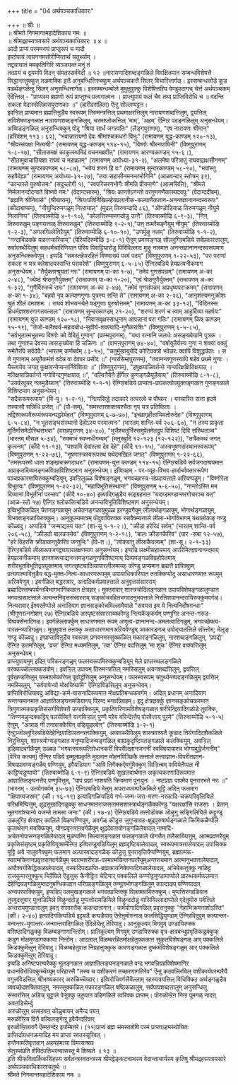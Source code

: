 +++
title = "04 अर्थपञ्चकाधिकारः"

+++
॥ श्रीः ॥  
॥ श्रीमते निगमान्तमहादेशिकाय नमः ॥  
॥ श्रीमद्रहस्यत्रयसारे अर्थपञ्चकाधिकारः ॥ ४ ॥  
आदौ प्राप्यं परममनघं प्राप्तृरूपं च मादौ  
इष्टोपायं त्वयननमसोरीप्सितार्थं चतुर्थ्याम् ।  
तद्व्याघातं ममकृतिगिरि व्यञ्जयन्तं मनुं तं  
तत्प्रायं च द्वयमपि विदन् संमतस्सर्ववेदी ॥ १२ ॥नारायणादिशब्दङ्गळिले विवक्षितमाऩ सम्बन्धविशेषत्तै सिद्धान्तत्तुक्कुत् तळमाक्कि इत्तै अनुबन्धित्तिरुक्कुम् अर्थपञ्चकत्तै सिलर् विचारित्तार्गळ्। इस्सम्बन्धत्तोडे कूड षडर्थङ्गळॆऩ्ऱु सिलर् अनुसन्धित्तार्गळ्। इस्सम्बन्धम्बोले मुमुक्षुवुक्कु विशेषित्तऱिय वेण्डुवदागच् चेर्त्त अर्थपञ्चकम् ऎदॆऩ्ऩिल् - "प्राप्यस्य ब्रह्मणो रूपं प्राप्तुश्च प्रत्यगात्मनः । प्राप्त्युपायं फलं चैव तथा प्राप्तिविरोधि च ॥ वदन्ति सकला वेदास्सेतिहासपुराणकाः ॥" (हारीदसंहिता) ऎऩ्ऱु सॊल्लप्पट्टऩ।  
इवऱ्ऱिल् प्राप्यमाऩ ब्रह्मत्तिऩुडैय स्वरूपम् तिरुमन्त्रत्तिल् प्रथमाक्षरत्तिलुम् नारायणशब्दत्तिलुम्, द्वयत्तिल् सविशेषणङ्गळाऩ नारायणशब्दङ्गळिलुम्, चरमश्लोकत्तिल् 'माम्', 'अहम्' ऎऩ्गिऱ पदङ्गळिलुम् अनुसन्धेयम्। अव्विडङ्गळिल् अनुसन्धिक्कुम् पोदु "श्रिया सार्धं जगत्पतिः" (लैङ्गपुराणम्), "एष नारायणः श्रीमान्" (हरिवंशम् ११३। ६२), "भवान्नारायणो देवः श्रीमांश्चक्रधरो विभुः" (रामायणम् युद्ध-काण्डम् १२०-१३), "श्रीवत्सवक्षा नित्यश्रीः" (रामायणम् युद्ध-काण्डम् ११४-१५), "विष्णोः श्रीरनपायिनी" (विष्णुपुराणम् १-८-१७), "सीतासमक्षं काकुत्स्थमिदं वचनमब्रवीत्" (रामायणम् आरण्यकाण्डम् १५-६।), "सीतामुवाचातियशा राघवं च महाव्रतम्" (रामायणम् अयोध्या-३१-२), "अलमेषा परित्रातुं राघवाद्राक्षसीगणम्" (रामायणम् सुन्दरकाण्डम् ५८-८७), "भवेयं शरणं हि वः" (रामायणम् सुन्दरकाण्डम् ५८-९०), "भवांस्तु सहवैदेह्या" (रामायणम् अयोध्या-३१-२७), "तया सहासीनमनन्तभोगिनि" (आळवन्दार् स्तोत्रम् ३९), "कान्तस्ते पुरुषोत्तमः" (सदुच्लोगी १), "स्वपरिचरणभोगैः श्रीमति प्रीयमाणे" (आत्मसित्ति), "श्रीमते निर्मलानन्दोदन्वते विष्णवे नमः" (वेदान्दसारम्), "श्रियः कान्तोऽनन्तो वरगुणगणैकास्पदवपुः" (वेदान्ददीबम्), "ब्रह्मणि श्रीनिवासे" (श्रीबाष्यम्), "श्रियःपतिर्निखिलहेयप्रत्यनीक-कल्याणैकतान-अनन्तज्ञानानन्दस्वरूपः" (कीदाबाष्यम्), "नीयुन्दिरुमगळुम् निऩ्ऱायाल्" (मुदल् तिरुवन्दादि ८६), "ऒण्डॊडियाळ् तिरुमगळुम् नीयुमे निलानिऱ्प" (तिरुवाय्मॊऴि ४-९-१०), "कोलत्तिरुमामगळोडु उऩ्ऩै" (तिरुवाय्मॊऴि ६-९-३), "निऩ् तिरुवरुळुम् पङ्गयत्ताळ् तिरुवरुळुम्" (तिरुवाय्मॊऴि ९-२-१),"उऩ् तामरैमङ्गैयुम् नीयुम्" (तिरुवाय्मॊऴि ९-२-३), "अगलगिल्लेऩिऱैयुम्" (तिरुवाय्मॊऴि ६-१०-१०), "उणर्मुऴु नलम्" (तिरुवाय्मॊऴि १-१-२), "नन्दाविळक्के यळत्तऱ्करियाय्" (पॆरियदिरुमॊऴि ३-८-१) ऎऩ्ऱुम् प्रमाणङ्गळ् सॊल्लुगिऱबडिये सर्वप्रकारत्तालुम्, सर्वावस्थैयिलुम् सहधर्मचारिणियाऩ पॆरिय पिराट्टियारोडु पिरिविल्लाद मुऴु नलमाऩ अनन्तज्ञानानन्दस्वरूपमाग अनुसन्धिक्कवेणुम्। इप्पडि "समस्तहेयरहितं विष्ण्वाख्यं परमं पदम्" (विष्णुपुराणम् १-२२-५३), "परः पराणां सकला न यत्र क्लेशादयस्सन्ति परावरेशे" (विष्णुपुराणम् ६-५-८५) ऎऩ्गिऱबडिये हेयप्रत्यनीकमाग अनुसन्धेयम्। "तैर्युक्तश्श्रूयतां नरः" (रामायणम् पा-का १-७), "तमेवं गुणसंपन्नम्" (रामायणम् अ-का २-४८), "ज्येष्ठं श्रेष्ठगुणैर्युक्तम्" (रामायणम् पा-का १-२०), "एवं श्रेष्ठगुणैर्युक्तम्" (रामायणम् अ-का १-३२), "गुणैर्विरुरुचे रामः" (रामायणम् अ-का २-४७), "तमेवं गुणसंपन्नम् अप्रधृष्यपराक्रमम्" (रामायणम् अ-का १-३४), "बहवो नृप कल्याणगुणाः पुत्रस्य सन्ति ते" (रामायणम् अ-का २-२६), "आनृशंस्यमनुक्रोशः श्रुतं शीलं दमश्शमः । राघवं शोभयन्त्येते षड्गुणाः पुरुषोत्तमम्" (रामायणम् अ-का ३३-१२), "विदितस्स हिधर्मज्ञश्शरणागतवत्सलः" (रामायणम् सुन्दरकाण्डम् २१-२०), "शरण्यं शरणं च त्वाम् आहुर्दिव्या महर्षयः" (रामायणम् युत्त काण्डम् १२०-१८), "निवासवृक्षस्साधूनाम् आपन्नानां परा गतिः" (रामायणम् किष् काण्डम् १५-१९), "तेजो-बलैश्वर्य-महावबोध-सुवीर्य-शक्त्यादि-गुणैकराशिः" (विष्णुपुराणम् ६-५-८५), "सर्वभूतात्मभूतस्य विष्णोः को वेदितुं गुणान्" (प्राम्मपुराणम्), "यथा रत्नानि जलधेः असङ्ख्येयानि पुत्रक । तथा गुणाश्च देवस्य त्वसङ्ख्येया हि चक्रिणः ॥" (वामऩपुराणम् ७४-४०), "वर्षायुतैर्यस्य गुणा न शक्या वक्तुं समेतैरपि सर्वदेवैः" (भारतम् कर्णबर्वम् ८३-१५), "चतुर्मुखायुर्यदि कोटिवक्त्रो भवेन्नरः क्वापि विशुद्धचेताः । स ते गुणानाम् अयुतैकमंशं वदेन्न वा देववर प्रसीद ॥" (नारसिम्हपुराणम्), "तवानन्तगुणस्यापि षडेव प्रथमे गुणाः । यैस्त्वयेव जगत् कुक्षावन्येप्यन्तर्निवेशिताः ॥" (विष्णुपुराणम्), "इषुक्षयान्निवर्तन्ते नान्तरिक्षक्षितिक्षयात् । मतिक्षयान्निवर्तन्ते नगोविन्दगुणक्षयात् ॥", "वल्विऩैयेऩै ईर्गिऩ्ऱ कुणङ्गळैयुडैयाय्" (तिरुवाय्मॊऴि ८-१-८), "उयर्वऱवुयर् नलमुडैयवऩ्" (तिरुवाय्मॊऴि १-१-१) ऎऩ्गिऱबडिये प्राप्यत्व-प्रापकत्वोपयुक्तङ्गळाऩ गुणङ्गळाले विशिष्टमाग अनुसन्धेयम्।  
"सदैकरूपरूपाय" (वि-पु। १-२-१), "नित्यसिद्धे तदाकारे तत्परत्वे च पौष्कर । यस्यास्ति सत्ता हृदये तस्यासौ सन्निधिं व्रजेत् ॥" (पौ-सम्), "समस्ताश्शक्तयश्चैता नृप यत्र प्रतिष्ठिताः । तद्विश्वरूपवैरूप्यंरूपमन्यद्धरेर्महत्" (विष्णुपुराणम् ६-७-७०), "इच्छागृहीताभिमतोरुदेहः" (विष्णुपुराणम् ६-५-८४), "न भूतसङ्घसंस्थानो देहोऽस्य परमात्मनः" (भारतम् शान्ति-पर्व २०६-६०), "न तस्य प्राकृता मूर्तिर्मांसमेदोस्थिसंभवा" (वराहपुराणम् ३४-४०), "भुजैश्चतुर्भिस्समुपेतमेतद्रूपं विशिष्टं दिवि संस्थितञ्च" (भारतम् मौसल ५-३४), "रुक्माभं स्वप्नधीगम्यम्" (मऩुस्म्रुदि १२-१२३ (१२-१२२)), "तत्रैकस्थं जगत् कृत्स्नम्" (कीदै ११-१३), "पश्यामि देवांस्तव देव देहे" (कीदै ११-१५), "अस्त्रभूषणसंस्थानस्वरूपम्" (विष्णुपुराणम् १-२२-७६), "भूषणास्त्रस्वरूपस्थं यथेदमखिलं जगत्" (विष्णुपुराणम् १-२२-६६), "तमसःपरमो धाता शङ्खचक्रगदाधरः" (रामायणम्-युत्त काण्डम् ११४-१५) ऎऩ्गिऱबडिये सर्वजगदाश्रयमाऩ अप्राकृतदिव्यमङ्गळविग्रहविशिष्टमाग अनुसन्धेयम्। इव्विग्रहम् - पर-व्यूह-विभव-हार्दार्चावताररूपेण पञ्चप्रकारमायिरुक्कुम्बडियुम्, इवऱ्ऱिलुळ्ळ विशेषङ्गळुम्, भगवच्छास्त्र-संप्रदायत्ताले अऱियप्पडुम्। "विष्णोरेता विभूतयः" (विष्णुपुराणम् १-२२-३२), "महाविभूतिसंस्थान!" (विष्णुपुराणम् ५-६-५०), "नान्तोऽस्ति मम दिव्यानां विभूतीनां परन्तप" (कीदै १०-४०) इत्यादिगळुडैय सङ्ग्रहमाऩ "यदण्डमण्डान्तरगोचरञ्च यत्" (आळ-स्तो १७) ऎऩ्गिऱ श्लोकत्तिऩ्बडिये अनन्तविभूतिविशिष्टमाग अनुसन्धेयम्।  
इव्विभूतिकळिल् चेतनङ्गळायुम् अचेतनङ्गळायुमुळ्ळ इरण्डुवगैयुम् लीलार्थङ्गळायुम्, भोगार्थङ्गळायुम्, विभक्तङ्गळायिरुक्कुम्। आनुकूल्यमात्रम् पॊदुवायिरुक्क रसवैषम्यत्ताले लीला-भोगविभागम् यथालोकङ् गण्डु कॊळ्वदु। अप्पडिये "जन्माद्यस्य यतः" (शा-सू १-१-२।), "क्रीडा हरेरिदं सर्वम्" (भारतम् शान्ति-पर्व २०६-५८), "क्रीडतो बालकस्येव" (विष्णुपुराणम् १-२-१८), "बालः क्रीडनकैरिव" (पार -सबा १२-५७), "हरे विहरसि क्रीडाकन्तुकैरिव जन्तुभिः" (वि-त।), "लोकवत्तु लीलाकैवल्यम्" (शा-सू। २-१-३३) ऎऩ्गिऱबडिये लीलारूपजगद्व्यापारलक्षणमाग अनुसन्धेयम्। इप्पडि लक्ष्मीसहायमाय् अपरिमितज्ञानानन्दमाय् हेयप्रत्यनीकमाय् ज्ञानशक्त्याद्यनन्तमङ्गळगुणविशिष्टमाय् दिव्यमङ्गळविग्रहोपेतमाय् शरीरभूतविभूतिद्वययुक्तमाय् जगत्सृष्ट्यादिव्यापारलीलमाय्क् कॊण्डु प्राप्यमाऩ ब्रह्मत्तै प्रापिक्कुम् प्रत्यगात्माविऩुडैय बद्ध-मुक्त-नित्य-साधारणरूपमुम् उपायाधिकारियाऩ तऩक्किप्पोदु असाधारणमाऩ रूपमुम् अऱियवेणुम्। इवर्गळिल् बद्धरावार्, अनादिकर्मप्रवाहत्ताले अनुवृत्तसंसारराय् ब्रह्मादिस्तम्बपर्यन्तविभागभागिकळाऩ क्षेत्रज्ञर्। मुक्तरावार् शास्त्रचोदितङ्गळाऩ उपायविशेषङ्गळालुण्डाऩ भगवत्प्रसादत्ताले अत्यन्तनिवृत्तसंसारराय् सङ्कोचरहितभगवदनुभवत्ताले निरतिशयानन्दरायिरुक्कुमवर्गळ्। नित्यरावार् ईश्वरऩैप्पोले अनादियाग ज्ञानसङ्कोचमिल्लामैयाले "सवयस इव ये नित्यनिर्दोषगन्धाः" (श्रीगुणरत्नगोशम् २७) ऎऩ्गिऱबडिये अस्पृष्टसंसारराय्क्कॊण्डु नित्यकैङ्कर्यम् पण्णुगिऱ अनन्त-गरुड-विष्वक्सेनादिगळ्। इवर्गळॆल्लार्क्कुम् साधारणमाऩ रूपम् अणुत्व-ज्ञानानन्द-अमलत्वादिगळुम्, भगवच्छेषत्व-पारतन्त्र्यादिगळुम्। मुमुक्षुवाऩ तऩक्कु असाधारणमागअऱियवेण्डुम् आकारङ्गळ् उपोद्घातत्तिले सॊऩ्ऩोम्; मेलुङ् गण्डु कॊळ्वदु। इप्प्राप्ताविऩुडैय स्वरूपम् प्रणवनमस्सुक्कळिल् मकारङ्गळिलुम्, नारशब्दङ्गळिलुम्, 'प्रपद्ये' ऎऩ्गिऱ उत्तमऩिलुम्, 'व्रज' ऎऩ्गिऱ मध्यमऩिलुम्, 'त्वा' ऎऩ्गिऱ पदत्तिलुम् 'मा शुचः' ऎऩ्गिऱ वाक्यत्तिलुम् अनुसन्धेयम्।  
प्राप्त्युपायमुम् इदिऩ् परिकरङ्गळुम् फलस्वरूपमिरुक्कुम्बडियुम् मेले प्राप्तस्थलङ्गळिले परक्कच्चॊल्लक्कडवोम्। इवऱ्ऱिल् उपायम् तिरुमन्त्रत्तिल् नमस्सिलुम् अयनशब्दत्तिलुम्, द्वयत्तिल् पूर्वखण्डत्तिलुम् चरमश्लोकत्तिल् पूर्वार्द्धत्तिलुम् अनुसन्धेयम्। फलस्वरूपम् चतुर्थ्यन्तपदङ्गळिलुम् द्वयत्तिल् नमस्सिलुम्, "सर्वपापेभ्यो मोक्षयिष्यामि" ऎऩ्गिऱविडत्तिलुम् अनुसन्धेयम्।  
प्राप्तिविरोधियावदु अविद्या-कर्म-वासनादिरूपमाऩ मोक्षप्रतिबन्धकवर्गम्। अदिल् प्रधानम् अनादियाग सन्तन्यमानमाऩ आज्ञातिलङ्घनमडियागप् पिऱन्द भगवन्निग्रहम्। इदु क्षेत्रज्ञर्क्कु ज्ञानसङ्कोचकरमाऩ त्रिगुणात्मकप्रकृतिसंसर्गविशेषत्तै उण्डाक्कियुम्, प्रकृतिपरिणामविशेषङ्गळाऩ शरीरेन्द्रियादिगळोडे तुवक्कि, "तिण्णमऴुन्दक्कट्टिप् पलसॆय्विऩै वऩ्गयिऱ्ऱाल् पुण्णै मऱैय वरिन्दॆऩ्ऩैप् पोरवैत्ताय् पुऱमे" (तिरुवाय्मॊऴि ५-१-५) ऎऩ्ऱुम्, "अन्नाळ् नी तन्दवाक्कैयिऩ् वऴियुऴल्वेऩ्" (तिरुवाय्मॊऴि ३-२-१) ऎऩ्ऱुञ्जॊल्लुगिऱबडियेदेहेन्द्रियादिपरतन्त्रऩाक्कियुम्, अव्ववस्थैयिलुम् शास्त्रवश्यतै कूडाद तिर्यगादिदशैकळिले निऱुत्तियुम्, शास्त्रयोग्यङ्गळाऩ मनुष्यादिजन्मङ्गळिल् बाह्यकुदृष्टिमतङ्गळाले कलक्कियुम्, अवऱ्ऱिल् इऴियादवर्गळैयुम् उळ्बड "भगवत्स्वरूपतिरोधानकरीं विपरीतज्ञानजननीं स्वविषयायाश्च भोग्यबुद्धेर्जननीम्" (पॆरिय कत्यम्) ऎऩ्गिऱ पडिये इम्मूलप्रकृति मुदलाऩ मोहनपिञ्छिकै तऩ्ऩाले तत्त्वाज्ञान-विपरीतज्ञान-विषयप्रावण्यङ्गळैप् पण्णियुम्, इवैयडियाग "आवि तिगैक्कऐवर्गुमैक्कुम् सिऱ्ऱिऩ्बम् पावियेऩैप्पल नी काट्टिप्पडुप्पायो" (तिरुवाय्मॊऴि ६-९-९) ऎऩ्गिऱबडिये सुखलवार्थमाऩ अकृत्यकरणादिरूपमाऩ आज्ञातिलङ्घनत्तैप् पण्णुवित्तुम्, "पापं प्रज्ञां नाशयति क्रियमाणं पुनःपुनः । नष्टप्रज्ञः पापमेव पुनरारभते नरः ॥" (भारतम् - उत्योगबर्वम् ३५-७३) ऎऩ्गिऱबडिये मेलुम् अपराधपरम्परैकळिले मूट्टि अदिऩ् फलमाग "क्षिपाम्यजस्रम्" (की। १६-१९) इत्यादिगळिऱ्पडिये गर्भ-जन्म-जरा-मरण-नरकादि-चक्रपरिवृत्तियिले परिभ्रमिप्पित्तुम्, क्षुद्रसुखादिगळुक्कु साधनमाऩराजसतामसशास्त्रार्थङ्गळैक्कॊण्डु "यक्षरक्षांसि राजसाः । प्रेतान् भूतगणांश्चान्ये यजन्ते तामसा जनाः" (की। १७-४) ऎऩ्गिऱबडिये तऩ्ऩोडॊक्क ऒऴुगु सङ्गिलियिले कट्टुण्डु उऴलुगिऱ क्षेत्रज्ञर् कालिले विऴप्पण्णियुम्, अवर्गळ् कॊडुत्त जुगुप्सावह-क्षुद्रपुरुषार्थङ्गळाले क्रिमिकळैप्पोले कृतार्थराग मयक्कियुम्, योगप्रवृत्तराऩवर्गळैयुम् क्षुद्रदेवतायोगङ्गळिलेयादल् नामादि-अचेतनोपासनङ्गळिलेयादल् मूळप्पण्णि सिल्वाऩङ्गळाऩ फलङ्गळाले योगत्तैत् तलैसाय्प्पित्तुम्, आत्मप्रवणरैयुम् प्रकृतिसंसृष्टम् प्रकृतिवियुक्तमॆऩ्गिऱ इव्विरण्डुबडियिलुम् ब्रह्मदृष्टियालेयादल्, स्वरूपमात्रत्तालेयादल् उपासिक्क मूट्टि अवै नालुवगैक्कुम् फलमाग अल्पास्वादङ्गळैक् कॊडुत्तु पुनरावृत्तियैप्पण्णियुम्, ब्रह्मात्मक-स्वात्मचिन्तनप्रवृत्तराऩवर्गळैयुम् स्वात्मशरीरक-परमात्मचिन्तनपररैयुम्अन्तरायमाऩ आत्मानुभवत्तालेयादल्, अष्टैश्वर्यसिद्धिकळालेयादल्, वस्वादिपदप्राप्ति-ब्रह्मकायनिषेवणादिगळालेयादल्, अभिषेकत्तुक्कु नाळिट्ट राजकुमारऩुक्कुच् चिऱैयिले ऎडुत्तुक् कैनीट्टिऩ चेटिमार् पक्कलिले कण्णोट्टमुण्डामाप्पोले प्रारब्धकर्मफलमाऩ देहेन्द्रियङ्गळिलुम्तदनुबन्धिकळाऩ परिग्रहङ्गळिलुम् तन्मूलभोगङ्गळिलुम् काल्दाऴप् पण्णियादल् अन्यपरराक्कियुम्, इप्पडिप् पलमुखङ्गळाले भगवत्प्राप्तिक्कु विलक्कायिरुक्कुम्। मुप्पत्तिरण्डडियाऩ तुरवुदत्तुवार् मुऩ्ऩडियिले विऴुन्ददोडु मुप्पत्तोरामडियिले विऴुन्ददोडु वासियिल्लादाप्पोले एदेऩुमॊरु पर्वत्तिले अन्तरायमुण्डाऩालुम् इवऩ् संसारत्तैक् कडन्दाऩागाऩ्। कर्मयोगादिगळिल् प्रवृत्तऩुक्कु "नेहाभिक्रमनाशोऽस्ति" (की। २-४०) इत्यादिगळिऱ्पडिये इट्टबडै कऱ्पडैयाय् ऎऩ्ऱेऩुमॊरुनाळ् फलसिद्धियुण्डाम् ऎऩ्गिऱविदुवुम् कल्पान्तर-मन्वन्तर-युगान्तर-जन्मान्तरादिगळिल् ऎदिलेयॆऩ्ऱु तॆरियादु। आनुकूल्यम् मिगवुम् उण्डायिरुक्क वसिष्ठादिगळुक्कु विळम्बङ्गाणानिऩ्ऱोम्। प्रातिकूल्यम् मिगवुम् उण्डायिरुक्क वृत्र-क्षत्रबन्धुप्रभृतिकळुक्कुक् कडुग मोक्षमुण्डागक्काणा निऩ्ऱोम्। आदलाल् विळम्बरहितमोक्षहेतुक्कळाऩ सुकृतविशेषङ्गळ् आर् पक्कलिले किडक्कुमॆऩ्ऱुन् दॆरियादु। विळम्बहेतुवाऩ निग्रहत्तुक्कुक् कारणङ्गळाऩ दुष्कर्मविशेषङ्गळुम् आर् पक्कलिले किडक्कुमॆऩ्ऱुम् तॆरियादु।  
इप्पडि अनिष्टपरम्परैक्कु मूलङ्गळाऩ आज्ञातिलङ्घनङ्गळाले वन्द भगवन्निग्रहविशेषमागिऱ प्रधानविरोधिक्कुच्चॆय्युम् परिहारत्तै "तस्य च वशीकरणं तच्छरणागतिरेव" ऎऩ्ऱु कठवल्लियिल् वशीकार्यपरम्परैयै वगुत्तविडत्तिल् श्रीभाष्यकारर् अरुळिच्चॆय्दार्। इव्विरोधिवर्गत्तैयॆल्लाम् रहस्यत्रयत्तिल् विधिक्किऱ अर्थङ्गळुडैय व्यवच्छेदशक्तियालुम्, नमस्सुक्कळिल् मकारङ्गळिल् षष्ठिकळालुम्, सर्वपापशब्दत्तालुम् अनुसन्धित्तु संसारत्तिल् अडिच् चूट्टाले पेऱ्ऱुक्कु उऱुप्पाऩ वऴिगळिले त्वरिक्क प्राप्तम्। पॊरुळॊऩ्ऱॆऩ निऩ्ऱ पूमगळ् नादऩ् अवऩडिसेर्न्दु  
अरुळॊऩ्ऱुम् अऩ्बऩवऩ् कॊळुबायम् अमैन्द पयऩ्  
मरुळॊऩ्ऱिय विऩै वल्विलङ्गॆऩ्ऱु इवैयैन्दऱिवार्  
इरुळॊऩ्ऱिलावगै ऎऩ्मऩन्देऱ इयम्बिऩरे। (११)प्राप्यं ब्रह्म समस्तशेषि परमं प्राप्ताऽहमस्योचितः  
प्राप्तिर्दायधनक्रमादिह मम प्राप्ता स्वतस्सूरिवत् ।  
हन्तैनामतिवृत्तवान् अहमहंमत्या विमत्याश्रयः  
सेतुस्संप्रति शेषिदंपतिभरन्यासस्तु मे शिष्यते ॥ १३ ॥  
इति श्रीकवितार्किकसिंहस्य सर्वतन्त्रस्वतन्त्रस्य श्रीमद्वेङ्कटनाथस्य वेदान्ताचार्यस्य कृतिषु श्रीमद्रहस्यत्रयसारे अर्थपञ्चकाधिकारश्चतुर्थः ॥  
श्रीमते निगमान्तमहादेशिकाय नमः ॥